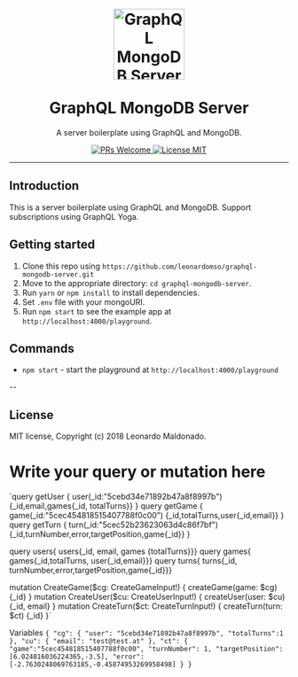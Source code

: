 <h1 align="center">
<br>
  <a href="https://github.com/leonardomso/xo"><img src="https://i.imgur.com/C4X4AUB.png" alt="GraphQL MongoDB Server" width="128"></a>
<br>
<br>
GraphQL MongoDB Server
</h1>

<p align="center">A server boilerplate using GraphQL and MongoDB.</p>

<p align="center">
  <a href="http://makeapullrequest.com">
    <img src="https://img.shields.io/badge/PRs-welcome-brightgreen.svg?style=flat-square" alt="PRs Welcome">
  </a>
  <a href="https://opensource.org/licenses/MIT">
    <img src="https://img.shields.io/badge/license-MIT-blue.svg?style=flat-square" alt="License MIT">
  </a>
</p>

<hr />

## Introduction

This is a server boilerplate using GraphQL and MongoDB. Support subscriptions using GraphQL Yoga.

## Getting started

1. Clone this repo using `https://github.com/leonardomso/graphql-mongodb-server.git`
2. Move to the appropriate directory: `cd graphql-mongodb-server`.
4. Run `yarn` or `npm install` to install dependencies.
5. Set `.env` file with your mongoURI.
6. Run `npm start` to see the example app at `http://localhost:4000/playground`.

## Commands

- `npm start` - start the playground at `http://localhost:4000/playground`

--
## License

MIT license, Copyright (c) 2018 Leonardo Maldonado.


# Write your query or mutation here

`query getUser {
  user(_id:"5cebd34e71892b47a8f8997b")
  {_id,email,games{_id, totalTurns}}
}
query getGame {
  game(_id:"5cec454818515407788f0c00")
  {_id,totalTurns,user{_id,email}}
}
query getTurn {
  turn(_id:"5cec52b23623063d4c86f7bf")
  {_id,turnNumber,error,targetPosition,game{_id}}
}

query users{ users{_id, email, games {totalTurns}}}
query games{ games{_id,totalTurns, user{_id,email}}}
query turns{ turns{_id, turnNumber,error,targetPosition,game{_id}}}

mutation CreateGame($cg: CreateGameInput!) {
  createGame(game: $cg) {_id}
}
mutation CreateUser($cu: CreateUserInput!) {
  createUser(user: $cu) {_id, email}
}
mutation CreateTurn($ct: CreateTurnInput!) {
  createTurn(turn: $ct) {_id}
}`

Variables
`{
  "cg": {
    "user": "5cebd34e71892b47a8f8997b",
    "totalTurns":1
  },
  "cu": {
    "email":
    "test@test.at"
  },
  "ct": {
    "game":"5cec454818515407788f0c00",
    "turnNumber": 1,
    "targetPosition": [6.024816036224365,-3.5],
    "error": [-2.7630248069763185,-0.45874953269958498]
  }
}`
